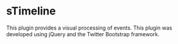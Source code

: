 <h1>sTimeline</h1>

This plugin provides a visual processing of events.
This plugin was developed using jQuery and the Twitter Bootstrap framework.